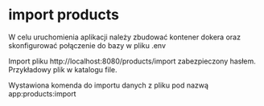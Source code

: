 # import products

W celu uruchomienia aplikacji należy zbudować kontener dokera oraz skonfigurować połączenie do bazy w pliku .env

Import pliku http://localhost:8080/products/import zabezpieczony hasłem. 
Przykładowy plik w katalogu file.

Wystawiona komenda do importu danych z pliku pod nazwą app:products:import



